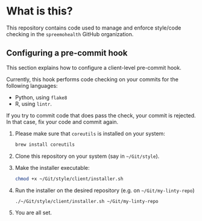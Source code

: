 # What is this?
This repository contains code used to manage and enforce style/code checking in the `spreemohealth` GitHub organization.

## Configuring a pre-commit hook
This section explains how to configure a client-level pre-commit hook.

Currently, this hook performs code checking on your commits for the following languages:
- Python, using `flake8`
- R, using `lintr`.

If you try to commit code that does pass the check, your commit is rejected.
In that case, fix your code and commit again.

1. Please make sure that `coreutils` is installed on your system:
   ```bash
   brew install coreutils
   ```

2. Clone this repository on your system (say in `~/Git/style`).

3. Make the installer executable:
   ```bash
   chmod +x ~/Git/style/client/installer.sh
   ```

4. Run the installer on the desired repository (e.g. on `~/Git/my-linty-repo`)
   ```bash
   ./~/Git/style/client/installer.sh ~/Git/my-linty-repo
   ```

5. You are all set.
